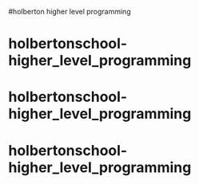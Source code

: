 #holberton higher level programming
# holbertonschool-higher_level_programming
# holbertonschool-higher_level_programming
# holbertonschool-higher_level_programming
